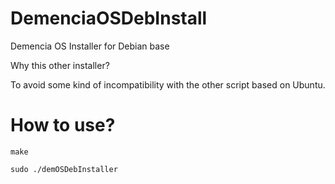 # DemenciaOSDebInstall
Demencia OS Installer for Debian base

Why this other installer?

To avoid some kind of incompatibility with the other script based on Ubuntu.

# How to use?

``make``

`` sudo ./demOSDebInstaller ``
